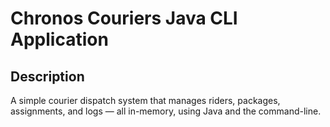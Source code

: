 # Chronos Couriers Java CLI Application

## Description
A simple courier dispatch system that manages riders, packages, assignments, and logs — all in-memory, using Java and the command-line.

